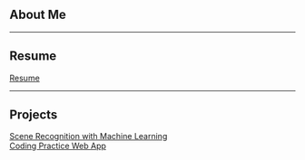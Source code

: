 ## About Me

---

## Resume

[Resume](/resume.md)

---

## Projects

[Scene Recognition with Machine Learning](/ml_scene.md)
<br/>
[Coding Practice Web App](https://codingwebapp.herokuapp.com/)


